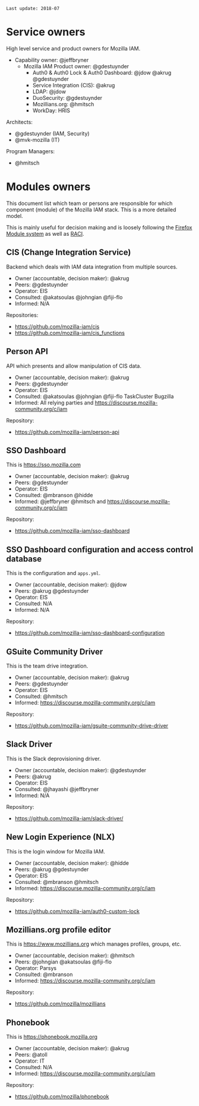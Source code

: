 `Last update: 2018-07`

# Service owners

High level service and product owners for Mozilla IAM.

* Capability owner: @jeffbryner
  * Mozilla IAM Product owner: @gdestuynder
    * Auth0 & Auth0 Lock & Auth0 Dashboard: @jdow @akrug @gdestuynder
    * Service Integration (CIS): @akrug
    * LDAP: @jdow
    * DuoSecurity: @gdestuynder
    * Mozillians.org: @hmitsch
    * WorkDay: HRIS

Architects:
* @gdestuynder (IAM, Security)
* @mvk-mozilla (IT)

Program Managers:
* @hmitsch

# Modules owners

This document list which team or persons are responsible for which component (module) of the Mozilla IAM stack. This is
a more detailed model.

This is mainly useful for decision making and is loosely following the [Firefox Module
system](https://wiki.mozilla.org/Modules) as well as
[RACI](https://en.wikipedia.org/wiki/Responsibility_assignment_matrix).

## CIS (Change Integration Service)

Backend which deals with IAM data integration from multiple sources.

- Owner (accountable, decision maker): @akrug
- Peers: @gdestuynder
- Operator: EIS
- Consulted: @akatsoulas @johngian @fiji-flo
- Informed: N/A

Repositories:
- https://github.com/mozilla-iam/cis
- https://github.com/mozilla-iam/cis_functions

## Person API

API which presents and allow manipulation of CIS data.

- Owner (accountable, decision maker): @akrug
- Peers: @gdestuynder
- Operator: EIS
- Consulted: @akatsoulas @johngian @fiji-flo TaskCluster Bugzilla
- Informed: All relying parties and https://discourse.mozilla-community.org/c/iam


Repository:
- https://github.com/mozilla-iam/person-api

## SSO Dashboard

This is https://sso.mozilla.com

- Owner (accountable, decision maker): @akrug
- Peers: @gdestuynder
- Operator: EIS
- Consulted: @mbranson @hidde
- Informed: @jeffbryner @hmitsch and https://discourse.mozilla-community.org/c/iam

Repository:
- https://github.com/mozilla-iam/sso-dashboard

## SSO Dashboard configuration and access control database

This is the configuration and `apps.yml`.

- Owner (accountable, decision maker): @jdow
- Peers: @akrug @gdestuynder
- Operator: EIS
- Consulted: N/A
- Informed: N/A

Repository:
- https://github.com/mozilla-iam/sso-dashboard-configuration

## GSuite Community Driver

This is the team drive integration.

- Owner (accountable, decision maker): @akrug
- Peers: @gdestuynder
- Operator: EIS
- Consulted: @hmitsch
- Informed: https://discourse.mozilla-community.org/c/iam

Repository:
- https://github.com/mozilla-iam/gsuite-community-drive-driver

## Slack Driver

This is the Slack deprovisioning driver.

- Owner (accountable, decision maker): @gdestuynder
- Peers: @akrug
- Operator: EIS
- Consulted: @jhayashi @jeffbryner
- Informed: N/A

Repository:
- https://github.com/mozilla-iam/slack-driver/

## New Login Experience (NLX)

This is the login window for Mozilla IAM.

- Owner (accountable, decision maker): @hidde
- Peers: @akrug @gdestuynder
- Operator: EIS
- Consulted: @mbranson @hmitsch
- Informed: https://discourse.mozilla-community.org/c/iam

Repository:
- https://github.com/mozilla-iam/auth0-custom-lock

## Mozillians.org profile editor

This is https://www.mozillians.org which manages profiles, groups, etc.

- Owner (accountable, decision maker): @hmitsch
- Peers: @johngian @akatsoulas @fiji-flo
- Operator: Parsys
- Consulted: @mbranson
- Informed: https://discourse.mozilla-community.org/c/iam

Repository:
- https://github.com/mozilla/mozillians

## Phonebook

This is https://phonebook.mozilla.org

- Owner (accountable, decision maker): @akrug
- Peers: @atoll
- Operator: IT
- Consulted: N/A
- Informed: https://discourse.mozilla-community.org/c/iam

Repository:
- https://github.com/mozilla/phonebook
